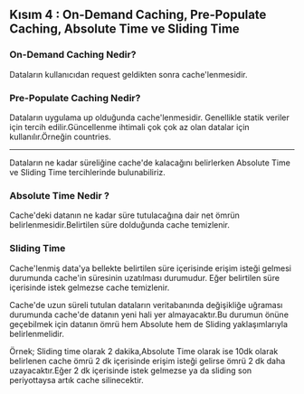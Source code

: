 ## Kısım 4 : On-Demand Caching, Pre-Populate Caching, Absolute Time ve Sliding Time

### On-Demand Caching Nedir?
Dataların kullanıcıdan request geldikten sonra cache'lenmesidir.

### Pre-Populate Caching Nedir?
Dataların uygulama up olduğunda cache'lenmesidir. Genellikle statik veriler için tercih edilir.Güncellenme ihtimali çok çok az olan datalar için kullanılır.Örneğin countries.

------------------------------

Dataların ne kadar süreliğine cache'de kalacağını belirlerken Absolute Time ve Sliding Time tercihlerinde bulunabiliriz.

### Absolute Time Nedir ?

Cache'deki datanın ne kadar süre tutulacağına dair net ömrün belirlenmesidir.Belirtilen süre dolduğunda cache temizlenir.

### Sliding Time

Cache'lenmiş data'ya bellekte belirtilen süre içerisinde erişim isteği gelmesi durumunda cache'in süresinin uzatılması durumudur.
Eğer belirtilen süre içerisinde istek gelmezse cache temizlenir.

Cache'de uzun süreli tutulan dataların veritabanında değişikliğe uğraması durumunda cache'de datanın yeni hali yer almayacaktır.Bu durumun önüne geçebilmek için datanın ömrü hem Absolute hem de Sliding yaklaşımlarıyla belirlenmelidir.

Örnek;
Sliding time olarak 2 dakika,Absolute Time olarak ise 10dk olarak belirlenen cache ömrü  2 dk içerisinde erişim isteği gelirse ömrü 2 dk daha uzayacaktır.Eğer 2 dk içerisinde istek gelmezse ya da sliding son periyottaysa artık cache silinecektir.
